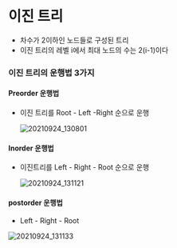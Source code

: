 # 이진 트리

- 차수가 2이하인 노드들로 구성된 트리
- 이진 트리의 레벨 i에서 최대 노드의 수는 2(i-1)이다



### 이진 트리의 운행법 3가지



#### Preorder 운행법

- 이진 트리를 Root - Left -Right 순으로 운행

  ![20210924_130801](https://user-images.githubusercontent.com/86362202/134617016-6629d756-8126-42f2-8840-905603eb1e71.jpg)



#### Inorder 운행법

- 이진트리를 Left - Right - Root 순으로 운행

  ![20210924_131121](https://user-images.githubusercontent.com/86362202/134617135-6afd458f-4960-4eb2-ad80-2fbb44da0c4d.jpg)



#### postorder 운행법

- Left - Right - Root

![20210924_131133](https://user-images.githubusercontent.com/86362202/134617246-5a96333f-93f5-4c58-9569-93c4268de9b3.jpg)
